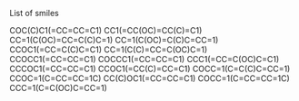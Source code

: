 List of smiles

COC(C)C1(=CC=CC=C1)
CC1(=CC(OC)=CC(C)=C1)
CC=1(C(OC)=CC=C(C)C=1)
CC=1(C(OC)=C(C)C=CC=1)
CCOC1(=CC=C(C)C=C1)
CC=1(C(C)=CC=C(OC)C=1)
CCOCC1(=CC=CC=C1)
COCCC1(=CC=CC=C1)
CCC1(=CC=C(OC)C=C1)
CCCOC1(=CC=CC=C1)
CCOC1(=CC(C)=CC=C1)
COCC=1(C=C(C)C=CC=1)
CCOC=1(C=CC=CC=1C)
CC(C)OC1(=CC=CC=C1)
COCC=1(C=CC=CC=1C)
CCC=1(C=C(OC)C=CC=1)
